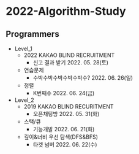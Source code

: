 # 2022-Algorithm-Study

## Programmers
- Level_1
  - 2022 KAKAO BLIND RECRUITMENT
    * 신고 결과 받기 2022. 05. 28(토)
  - 연습문제
    * 수박수박수박수박수박수? 2022. 06. 26(일)
  - 정렬
    * K번째수 2022. 06. 24(금)
- Level_2
  - 2019 KAKAO BLIND RECURITMENT
    - 오픈채팅방 2022. 05. 31(화)
  - 스택/큐
    - 기능개발 2022. 06. 21(화)
  - 깊이&너비 우선 탐색(DFS&BFS)
    - 타겟 넘버 2022. 06. 22(수)
